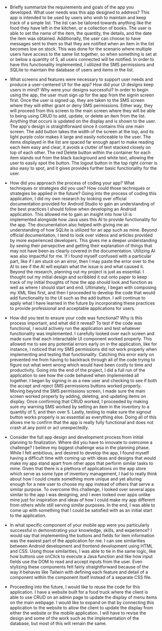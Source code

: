 - Briefly summarize the requirements and goals of the app you developed. What user needs was this app designed to address?
This app is intended to be used by users who wish to maintain and keep track of a simple list. The list can be tailored towards anything like the food they have left in the kitchen, or a collection of books. The user is able to set the name of the item, the quantity, the details, and the date the item was obtained. Additionally, the user can choose to have messages sent to them so that they are notified when an item in the list becomes low on stock. This was done for the scenario where multiple users have access to the same list together, so when something is set at or below a quantity of 5, all users connected will be notified. In order to have this functionality implemented, I utilized the SMS permissions and SQLite to maintain the database of users and items in the list.

- What screens and features were necessary to support user needs and produce a user-centered UI for the app? How did your UI designs keep users in mind? Why were your designs successful?
In order to begin using the app, the user must sign up for the app from the signin screen first. Once the user is signed up, they are taken to the SMS screen where they will either grant or deny SMS permissions. Either way, they will proceed from this screen to the main screen where they will be able to being using CRUD to add, update, or delete an item from the list. Anything that occurs is updated on the display and is shown to the user. The app's design is straightforward since it contains this one main screen. The add button takes the width of the screen at the top, and its light purple color makes it large and easily noticeable to the user. The items displayed in the list are spaced far enough apart to make reading each item easy and clear, it avoids a clutter of text stacked closely on top of each other. The red Delete button within the container for each item stands out from the black background and white text, allowing the user to easily spot the button. The logout button in the top right corner is also easy to spot, and it gives provides further basic functionality for the user.

- How did you approach the process of coding your app? What techniques or strategies did you use? How could those techniques or strategies be applied in the future?
Going into the process of coding this application, I did my own research by looking over official documentation provided for Android Studio to gain an understanding of the best practices I should follow when developing an Android application. This allowed me to gain an insight into how UI is implemented alongside how Java uses this AI to provide functionality for the app. The documentation also helped with giving me an understanding of how SQLite is utilized for an app such as mine. Beyond official documentation, I tend to look over videos and articles provided by more experienced developers. This gives me a deeper understanding by seeing their persepctive and getting their explanation of things that may not have been as clearly covered in the documentation. Utilizing AI was also impactful for me. If I found myself confused with a particular part, like if I am stuck on an error, then I may paste the error over to the AI to see if the AI will explain what the issue is and what caused it. Beyond the research, planning out my project is just as essential. I thought out my initial design and scribbled it out onto paper to keep track of my initial thoughts of how the app should look and function as well as where I should start and end. Ultimately, I began with composing my XML files first, and then I proceeded to develop the code that would add functionality to the UI such as the add button. I will continue to apply what I have learned in the future by incorporating these practices to provide professional and acceptable applications for users.

- How did you test to ensure your code was functional? Why is this process important, and what did it reveal?
To test if the code was functional, I would actively run the application and test whatever functionality was implemented. I carefully looked over each screen and made sure that each interactable UI component worked properly. This allowed me to see any potential errors early on in the application, like for instance, I noticed that my SMS permissions did not work properly when implementing and testing that functionality. Catching this error early on prevented me from having to backtrack through all of the code trying to figure out what went wrong which would have been costly to time and productivity. Going into the end of the project, I did a full run of the application to see how the code behaved when implemented all together. I began by signing in as a new user and checking to see if both the accept and reject SMS permissions buttons worked properly. Moving beyond the SMS permissions screen, I made sure the main screen worked properly by adding, deleting, and updating items on display. Once confirming that CRUD worked, I proceeded by making sure my warning SMS worked by setting an item in the inventory to a quantity of 5, and then over 5. Lastly, testing to make sure the signout button works properly is as essential as everything else. Doing all of this allows me to confirm that the app is really fully functional and does not crash at any point or act unexpectedly.

- Consider the full app design and development process from initial planning to finalization. Where did you have to innovate to overcome a challenge?
I believe my biggest challenge wsa in the planning phase. While I felt ambitious, and desired to develop the app, I found myself having a difficult time with coming up with ideas and designs that would make my app stand apart from other apps that perform similar tasks to mine. Given that there is a plethora of applications on the app store which serve as some type of inventory management, I had to really think about how I could create something more unique and yet alluring enough for a new user to choose my app instead of others that serve a similar purpose. To overcome this challenge, I looked over several apps similar to the app I was designing, and I even looked over apps unlike mine just for inspiration and ideas of how I could make my app different from others while still serving similar purposes. In the end, I was able to come up with something that I could be satisfied with as an initial start to the application.

- In what specific component of your mobile app were you particularly successful in demonstrating your knowledge, skills, and experience?
I would say that implementing the buttons and fields for item information was the easiest part of the application for me. I can see similarities between Android development and frontend development using HTML and CSS. Using those similarities, I was able to tie in the same logic, like how buttons use onClick to execute a Java function and like how input fields use the DOM to read and accept inputs from the user. Even stylizing these components felt fairly straightforward because of the way it behaves like Tailwin with defining each feature and detail of a component within the component itself instead of a separate CSS file.



- Proceeding into the future, I would like to reuse the code for this application. I have a website built for a food truck where the client is able to use CRUD on an admin page to update the display of menu items on the main webpage. I would like to expand on that by connecting this application to the website to allow the client to update the display from either the website or the mobile application. I will have to revise the design and some of the work such as the implementation of the database, but most of this will remain the same.
